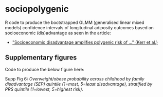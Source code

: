 # sociopolygenic

R code to produce the bootstrapped GLMM (generalised linear mixed models) confidence intervals of longitudinal adiposity outcomes based on socioeconomic (dis)advantage as seen in the article:

* ["Socioeconomic disadvantage amplifies polygenic risk of ..." (Kerr et al.)](https://linktocome.com)


## Supplementary figures

Code to produce the below figure here: 


Supp Fig 6: *Overweight/obese probability across childhood by family 
disadvantage (SEP) quintile (1=most, 5=least disadvantage), stratified 
by PRS quintile (1=lowest, 5=highest risk).*




